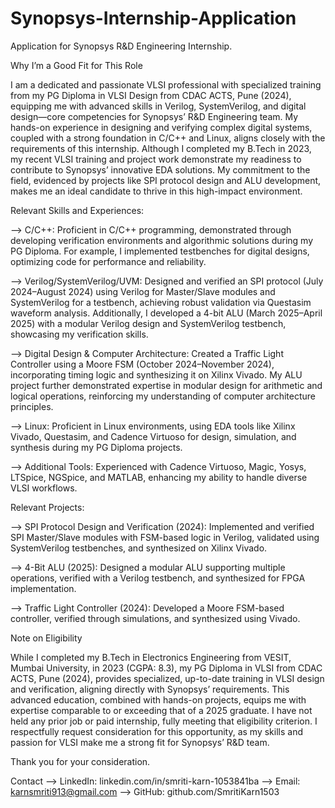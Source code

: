 # Synopsys-Internship-Application
Application for Synopsys R&D Engineering Internship.

Why I’m a Good Fit for This Role

I am a dedicated and passionate VLSI professional with specialized training from my PG Diploma in VLSI Design from CDAC ACTS, Pune (2024), equipping me with advanced skills in Verilog, SystemVerilog, and digital design—core competencies for Synopsys’ R&D Engineering team. My hands-on experience in designing and verifying complex digital systems, coupled with a strong foundation in C/C++ and Linux, aligns closely with the requirements of this internship. Although I completed my B.Tech in 2023, my recent VLSI training and project work demonstrate my readiness to contribute to Synopsys’ innovative EDA solutions. My commitment to the field, evidenced by projects like SPI protocol design and ALU development, makes me an ideal candidate to thrive in this high-impact environment.


Relevant Skills and Experiences:

--> C/C++: Proficient in C/C++ programming, demonstrated through developing verification environments and algorithmic solutions during my PG Diploma. For example, I implemented testbenches for digital designs, optimizing code for performance and reliability.

--> Verilog/SystemVerilog/UVM: Designed and verified an SPI protocol (July 2024–August 2024) using Verilog for Master/Slave modules and SystemVerilog for a testbench, achieving robust validation via Questasim waveform analysis. Additionally, I developed a 4-bit ALU (March 2025–April 2025) with a modular Verilog design and SystemVerilog testbench, showcasing my verification skills.

--> Digital Design & Computer Architecture: Created a Traffic Light Controller using a Moore FSM (October 2024–November 2024), incorporating timing logic and synthesizing it on Xilinx Vivado. My ALU project further demonstrated expertise in modular design for arithmetic and logical operations, reinforcing my understanding of computer architecture principles.

--> Linux: Proficient in Linux environments, using EDA tools like Xilinx Vivado, Questasim, and Cadence Virtuoso for design, simulation, and synthesis during my PG Diploma projects.

--> Additional Tools: Experienced with Cadence Virtuoso, Magic, Yosys, LTSpice, NGSpice, and MATLAB, enhancing my ability to handle diverse VLSI workflows.



Relevant Projects:

--> SPI Protocol Design and Verification (2024): Implemented and verified SPI Master/Slave modules with FSM-based logic in Verilog, validated using SystemVerilog testbenches, and synthesized on Xilinx Vivado.

--> 4-Bit ALU (2025): Designed a modular ALU supporting multiple operations, verified with a Verilog testbench, and synthesized for FPGA implementation.

--> Traffic Light Controller (2024): Developed a Moore FSM-based controller, verified through simulations, and synthesized using Vivado.



Note on Eligibility

While I completed my B.Tech in Electronics Engineering from VESIT, Mumbai University, in 2023 (CGPA: 8.3), my PG Diploma in VLSI from CDAC ACTS, Pune (2024), provides specialized, up-to-date training in VLSI design and verification, aligning directly with Synopsys’ requirements. This advanced education, combined with hands-on projects, equips me with expertise comparable to or exceeding that of a 2025 graduate. I have not held any prior job or paid internship, fully meeting that eligibility criterion. I respectfully request consideration for this opportunity, as my skills and passion for VLSI make me a strong fit for Synopsys’ R&D team.

Thank you for your consideration.

Contact
--> LinkedIn: linkedin.com/in/smriti-karn-1053841ba
--> Email: karnsmriti913@gmail.com
--> GitHub: github.com/SmritiKarn1503
